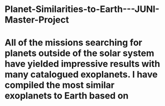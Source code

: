 # Planet-Similarities-to-Earth---JUNI-Master-Project
# All of the missions searching for planets outside of the solar system have yielded impressive results with many catalogued exoplanets. I have compiled the most similar exoplanets to Earth based on 
